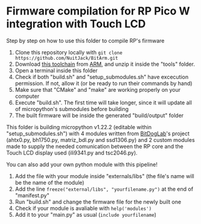 # Firmware compilation for RP Pico W integration with Touch LCD
Step by step on how to use this folder to compile RP's firmware

1. Clone this repository locally with `git clone https://github.com/NuitJack/BitArm.git`
2. Download [this toolchain](https://developer.arm.com/-/media/Files/downloads/gnu/12.3.rel1/binrel/arm-gnu-toolchain-12.3.rel1-x86_64-arm-none-eabi.tar.xz?rev=dccb66bb394240a98b87f0f24e70e87d&hash=B788763BE143D9396B59AA91DBA056B6) from [ARM](https://developer.arm.com/downloads/-/arm-gnu-toolchain-downloads), and unzip it inside the "tools" folder.
3. Open a terminal inside this folder
4. Check if both "build.sh" and "setup_submodules.sh" have excecution permission. If not, allow it (or be ready to run their commands by hand)
5. Make sure that "CMake" and "make" are working properly on your computer
6. Execute "build.sh". The first time will take longer, since it will update all of micropython's submodules before building
7. The built firmware will be inside the generated "build/output" folder

This folder is building micropython v1.22.2 (editable within "setup_submodules.sh") with 4 modules written from [BitDogLab](https://github.com/BitDogLab/BitDogLab/tree/main/libs)'s project (ahtx0.py, bh1750.py, matriz_bdl.py and ssd1306.py) and 2 custom modules made to supply the needed comunication between the RP core and the Touch LCD display used (ili9341.py and tsc2046.py).

You can also add your own python module with this pipeline!
1. Add the file with your module inside "externals/libs" (the file's name will be the name of the module)
2. Add the line `freeze("external/libs", "yourfilename.py")` at the end of "manifest.py"
3. Run "build.sh" and change the firmware file for the newly built one
4. Check if your module is avaliable with `help('modules')`
5. Add it to your "main.py" as usual (`include yourfilename`)
